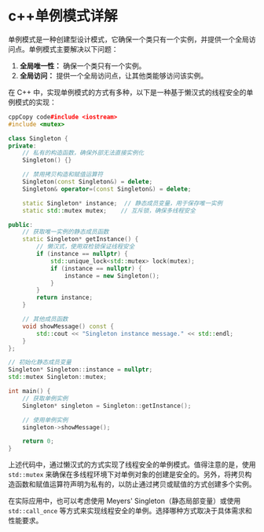 # c++单例模式详解


单例模式是一种创建型设计模式，它确保一个类只有一个实例，并提供一个全局访问点。单例模式主要解决以下问题：

1. **全局唯一性：** 确保一个类只有一个实例。
2. **全局访问：** 提供一个全局访问点，让其他类能够访问该实例。

在 C++ 中，实现单例模式的方式有多种，以下是一种基于懒汉式的线程安全的单例模式的实现：

```c++
cppCopy code#include <iostream>
#include <mutex>

class Singleton {
private:
    // 私有的构造函数，确保外部无法直接实例化
    Singleton() {}

    // 禁用拷贝构造和赋值运算符
    Singleton(const Singleton&) = delete;
    Singleton& operator=(const Singleton&) = delete;

    static Singleton* instance;  // 静态成员变量，用于保存唯一实例
    static std::mutex mutex;    // 互斥锁，确保多线程安全

public:
    // 获取唯一实例的静态成员函数
    static Singleton* getInstance() {
        // 懒汉式，使用双检锁保证线程安全
        if (instance == nullptr) {
            std::unique_lock<std::mutex> lock(mutex);
            if (instance == nullptr) {
                instance = new Singleton();
            }
        }
        return instance;
    }

    // 其他成员函数
    void showMessage() const {
        std::cout << "Singleton instance message." << std::endl;
    }
};

// 初始化静态成员变量
Singleton* Singleton::instance = nullptr;
std::mutex Singleton::mutex;

int main() {
    // 获取单例实例
    Singleton* singleton = Singleton::getInstance();

    // 使用单例实例
    singleton->showMessage();

    return 0;
}
```

上述代码中，通过懒汉式的方式实现了线程安全的单例模式。值得注意的是，使用 `std::mutex` 来确保在多线程环境下对单例对象的创建是安全的。另外，将拷贝构造函数和赋值运算符声明为私有的，以防止通过拷贝或赋值的方式创建多个实例。

在实际应用中，也可以考虑使用 Meyers' Singleton（静态局部变量）或使用 `std::call_once` 等方式来实现线程安全的单例。选择哪种方式取决于具体需求和性能要求。